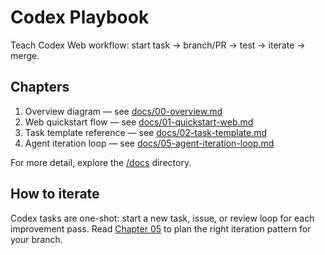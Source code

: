 # Codex Playbook

Teach Codex Web workflow: start task → branch/PR → test → iterate → merge.

## Chapters
1. Overview diagram — see [docs/00-overview.md](docs/00-overview.md)
2. Web quickstart flow — see [docs/01-quickstart-web.md](docs/01-quickstart-web.md)
3. Task template reference — see [docs/02-task-template.md](docs/02-task-template.md)
4. Agent iteration loop — see [docs/05-agent-iteration-loop.md](docs/05-agent-iteration-loop.md)

For more detail, explore the [/docs](docs) directory.

## How to iterate
Codex tasks are one-shot: start a new task, issue, or review loop for each improvement pass. Read [Chapter 05](docs/05-agent-iteration-loop.md) to plan the right iteration pattern for your branch.
